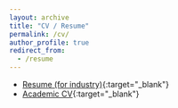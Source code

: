 ```yaml
---
layout: archive
title: "CV / Resume"
permalink: /cv/
author_profile: true
redirect_from:
  - /resume
---
```


- [Resume (for industry)](/resume/industry.pdf){:target="_blank"}
- [Academic CV](/resume/academics.pdf){:target="_blank"}